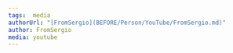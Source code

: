 ```yaml
---
tags:  media
authorUrl: "[FromSergio](BEFORE/Person/YouTube/FromSergio.md)"
author: FromSergio
media: youtube
---
```

